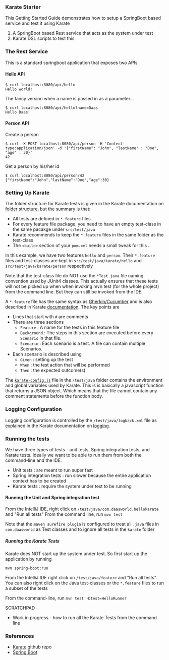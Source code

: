 ### Karate Starter

This Getting Started Guide demonstrates how to setup a SpringBoot based service and test it using Karate

1. A SpringBoot based Rest service that acts as the system under test
2. Karate DSL scripts to test this

### The Rest Service

This is a standard springboot application that exposes two APIs

#### Hello API
```
$ curl localhost:8080/api/hello
Hello world!
```
The fancy version when a name is passed in as a parameter...
```
$ curl localhost:8080/api/hello?name=Daas
Hello Daas!
```

#### Person API 

Create a person
```
$ curl -X POST localhost:8080/api/person -H 'Content-type:application/json' -d '{"firstName": "John", "lastName" : "Doe", "age" : 30}'
42
```
Get a person by his/her id
```
$ curl localhost:8080/api/person/42
{"firstName":"John","lastName":"Doe","age":30}
```

### Setting Up Karate

The folder structure for Karate tests is given in the Karate documentation on
[folder structure](https://github.com/intuit/karate#folder-structure), but the 
summary is that:

* All tests are defined in `*.feature` files
* For every feature file package, you need to have an empty test-class in the same pacakge under `src/test/java`
* Karate recommends to keep the `*.feature` files in the same folder as the test-class
* The `<build>` section of your `pom.xml` needs a small tweak for this ..

In this example, we have two features `hello` and `person`. Their `*.feature` files and test-classes
are kept in `src/test/java/karate/hello` and  `src/test/java/karate/person` respectively

Note that the test-class file do NOT use the `*Test.java` file naming convention used by JUnit4 classes. This actually ensures
that these tests will not be picked up when when invoking mvn test (for the whole project) from the command line. 
But they can still be invoked from the IDE.

A `*.feature` file has the same syntax as [Gherkin/Cucumber](https://cucumber.io/docs/gherkin/reference/) 
and is also described in Karate [documentation](https://github.com/intuit/karate#script-structure). The
key points are 

* Lines that start with `#` are comments
* There are three sections
    * `Feature` : A name for the tests in this feature file
    * `Background` : The steps in this section are executed before every `Scenario` in that file.
    * `Scenario` : Each scenario is a test. A file can contain multiple Scenarios.
* Each scenario is described using
    * `Given` : setting up the test
    * `When` : the test action that will be performed
    * `Then` : the expected outcome(s)
    

The [`karate-config.js`](https://github.com/intuit/karate#karate-configjs) file in the `/test/java` folder contains the environment 
and global variables used by Karate. This is is basically a javascript function that returns
a JSON object. Which means that the file cannot contain any comment statements before the function body. 

### Logging Configuration

Logging configuration is controlled by the `/test/java/logback.xml` file as explained in the Karate documentation
on [logging](https://github.com/intuit/karate#logging). 

### Running the tests

We have three types of tests - unit tests, Spring integration tests, and Karate tests. Ideally we want 
to be able to run them from both the command-line and the IDE. 

* Unit tests : are meant to run super fast
* Spring integration tests : run slower because the entire application context has to be created
* Karate tests : require the system under test to be running  


#### Running the Unit and Spring integration test

From the IntelliJ IDE, right click on `/test/java/com.daasworld.hellokarate` and "Run all tests"
From the command line, run `mvn test`

Note that the `maven surefire plugin` is configured to treat all `.java` files in `com.daasworld` as Test classes
and to ignore all tests in the `karate` folder



##### Running the Karate Tests

Karate does NOT start up the system under test. So first start up the application by running
```
mvn spring-boot:run
```

From the IntelliJ IDE right click on `/test/java/feature` and "Run all tests". You can also right click on the
Java test-classes or the `*.feature` files to run a subset of the tests

From the command-line, run `mvn test -Dtest=HelloRunner`

SCRATCHPAD

* Work in progress - how to run all the Karate Tests from the command line



### References

* [Karate](https://github.com/intuit/karate) github repo
* [Spring Boot](https://spring.io/projects/spring-boot)

